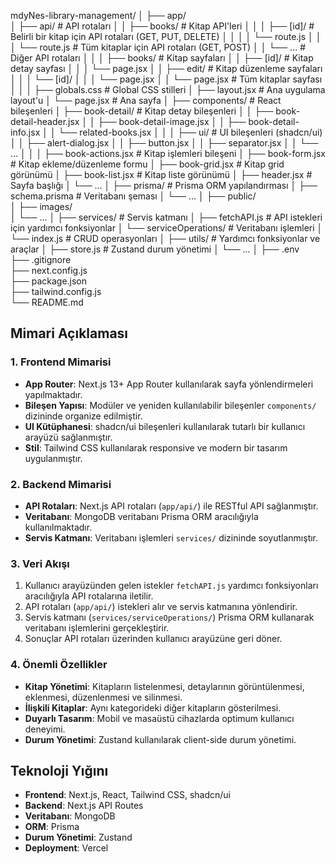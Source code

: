 mdyNes-library-management/
│
├── app/                          
│   ├── api/                      # API rotaları
│   │   ├── books/                # Kitap API'leri
│   │   │   ├── [id]/            # Belirli bir kitap için API rotaları (GET, PUT, DELETE)
│   │   │   │   └── route.js
│   │   │   └── route.js         # Tüm kitaplar için API rotaları (GET, POST)
│   │   └── ...                   # Diğer API rotaları
│   │
│   ├── books/                    # Kitap sayfaları
│   │   ├── [id]/                 # Kitap detay sayfası
│   │   │   └── page.jsx
│   │   ├── edit/                 # Kitap düzenleme sayfaları
│   │   │   └── [id]/
│   │   │       └── page.jsx
│   │   └── page.jsx              # Tüm kitaplar sayfası
│   │
│   ├── globals.css               # Global CSS stilleri
│   ├── layout.jsx                # Ana uygulama layout'u
│   └── page.jsx                  # Ana sayfa
│
├── components/                   # React bileşenleri
│   ├── book-detail/              # Kitap detay bileşenleri
│   │   ├── book-detail-header.jsx
│   │   ├── book-detail-image.jsx
│   │   ├── book-detail-info.jsx
│   │   └── related-books.jsx
│   │
│   ├── ui/                       # UI bileşenleri (shadcn/ui)
│   │   ├── alert-dialog.jsx
│   │   ├── button.jsx
│   │   ├── separator.jsx
│   │   └── ...
│   │
│   ├── book-actions.jsx          # Kitap işlemleri bileşeni
│   ├── book-form.jsx             # Kitap ekleme/düzenleme formu
│   ├── book-grid.jsx             # Kitap grid görünümü
│   ├── book-list.jsx             # Kitap liste görünümü
│   ├── header.jsx                # Sayfa başlığı
│   └── ...
│
├── prisma/                       # Prisma ORM yapılandırması
│   ├── schema.prisma             # Veritabanı şeması
│   └── ...
│
├── public/                       
│   ├── images/                 
│   └── ...
│
├── services/                     # Servis katmanı
│   ├── fetchAPI.js               # API istekleri için yardımcı fonksiyonlar
│   └── serviceOperations/        # Veritabanı işlemleri
│       └── index.js              # CRUD operasyonları
│
├── utils/                        # Yardımcı fonksiyonlar ve araçlar
│   ├── store.js                  # Zustand durum yönetimi
│   └── ...
│
├── .env                         
├── .gitignore                    
├── next.config.js               
├── package.json                  
├── tailwind.config.js            
└── README.md        






## Mimari Açıklaması

### 1. Frontend Mimarisi

- **App Router**: Next.js 13+ App Router kullanılarak sayfa yönlendirmeleri yapılmaktadır.
- **Bileşen Yapısı**: Modüler ve yeniden kullanılabilir bileşenler `components/` dizininde organize edilmiştir.
- **UI Kütüphanesi**: shadcn/ui bileşenleri kullanılarak tutarlı bir kullanıcı arayüzü sağlanmıştır.
- **Stil**: Tailwind CSS kullanılarak responsive ve modern bir tasarım uygulanmıştır.


### 2. Backend Mimarisi

- **API Rotaları**: Next.js API rotaları (`app/api/`) ile RESTful API sağlanmıştır.
- **Veritabanı**: MongoDB veritabanı Prisma ORM aracılığıyla kullanılmaktadır.
- **Servis Katmanı**: Veritabanı işlemleri `services/` dizininde soyutlanmıştır.


### 3. Veri Akışı

1. Kullanıcı arayüzünden gelen istekler `fetchAPI.js` yardımcı fonksiyonları aracılığıyla API rotalarına iletilir.
2. API rotaları (`app/api/`) istekleri alır ve servis katmanına yönlendirir.
3. Servis katmanı (`services/serviceOperations/`) Prisma ORM kullanarak veritabanı işlemlerini gerçekleştirir.
4. Sonuçlar API rotaları üzerinden kullanıcı arayüzüne geri döner.


### 4. Önemli Özellikler

- **Kitap Yönetimi**: Kitapların listelenmesi, detaylarının görüntülenmesi, eklenmesi, düzenlenmesi ve silinmesi.
- **İlişkili Kitaplar**: Aynı kategorideki diğer kitapların gösterilmesi.
- **Duyarlı Tasarım**: Mobil ve masaüstü cihazlarda optimum kullanıcı deneyimi.
- **Durum Yönetimi**: Zustand kullanılarak client-side durum yönetimi.


## Teknoloji Yığını

- **Frontend**: Next.js, React, Tailwind CSS, shadcn/ui
- **Backend**: Next.js API Routes
- **Veritabanı**: MongoDB
- **ORM**: Prisma
- **Durum Yönetimi**: Zustand
- **Deployment**: Vercel
